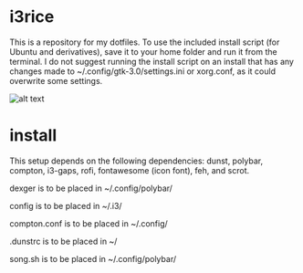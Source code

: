 # i3rice
This is a repository for my dotfiles. To use the included install script (for Ubuntu and derivatives), save it to your home folder and run it from the terminal. I do not suggest running the install script on an install that has any changes made to ~/.config/gtk-3.0/settings.ini or xorg.conf, as it could overwrite some settings.

![alt text](https://i.imgur.com/2umNWal.png)

# install
This setup depends on the following dependencies: dunst, polybar, compton, i3-gaps, rofi, fontawesome (icon font), feh, and scrot.

dexger is to be placed in ~/.config/polybar/

config is to be placed in ~/.i3/

compton.conf is to be placed in ~/.config/

.dunstrc is to be placed in ~/

song.sh is to be placed in ~/.config/polybar/


